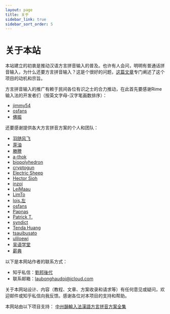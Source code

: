 ```yaml
---
layout: page
title: 关于
sidebar_link: true
sidebar_sort_order: 5
---
```


# 关于本站

本站建立的初衷是推动汉语方言拼音输入的普及。也许有人会问，明明有普通话拼音输入，为什么还要方言拼音输入？这是个很好的问题，[这篇文章](./mission.md)专门阐述了这个项目的动机和宗旨。

方言拼音输入的推广有赖于民间各位有识之士的合力推动，在此首先要感谢Rime输入法的开发者们（按英文字母-汉字笔画数排序）：

- [jimmy54](https://github.com/jimmy54)
- [osfans](https://github.com/osfans)
- [佛振](https://github.com/lotem)

还要感谢提供各大方言拼音方案的个人和团队：

- [羽随风飞](https://github.com/yuxifongfei)
- [芽油](https://github.com/Yaryou)
- [滕謄](https://github.com/tengtengteng)
- [a-thok](https://github.com/a-thok)
- [biopolyhedron](https://github.com/biopolyhedron)
- [cryptogun](https://github.com/cryptogun)
- [Electric Sheep](https://github.com/shinzoqchiuq)
- [Hector Sioh](https://github.com/only3km)
- [inzoi](https://github.com/inzoi)
- [LeiMaau](https://github.com/leimaau)
- [LimTo](https://github.com/LimTo)
- [lois.左](https://github.com/xunux)
- [osfans](https://github.com/osfans)
- [Papnas](https://github.com/Papnas)
- [Patrick T.](https://github.com/Patricivs)
- [syndict](https://github.com/syndict)
- [Tenda Huang](https://github.com/Kahaani)
- [tsauibusato](https://github.com/tsauibusato)
- [uliloewi](https://github.com/uliloewi)
- [吴语学堂](http://www.goetian.net/main/index.php?s=/Home/Article/detail/id/1.html)
- [薪典](http://syndict.com/about.htm)

以下是本网站作者的联系方式：
- 知乎私信：[劉邦後代](https://www.zhihu.com/people/lau-bong-hau-doi)
- 联系邮箱：[laubonghaudoi@icloud.com](mailto:laubonghaudoi@icloud.com)

关于本网站设计、内容（教程、文章、方案收录和请求等）有任何意见或疑问，欢迎邮件或知乎私信向我反馈。感谢各位对本项目的支持和帮助。

本网站由以下项目支持：
[中州韻輸入法漢語方言拼音方案全集](https://github.com/laubonghaudoi/Chinese_Rime)